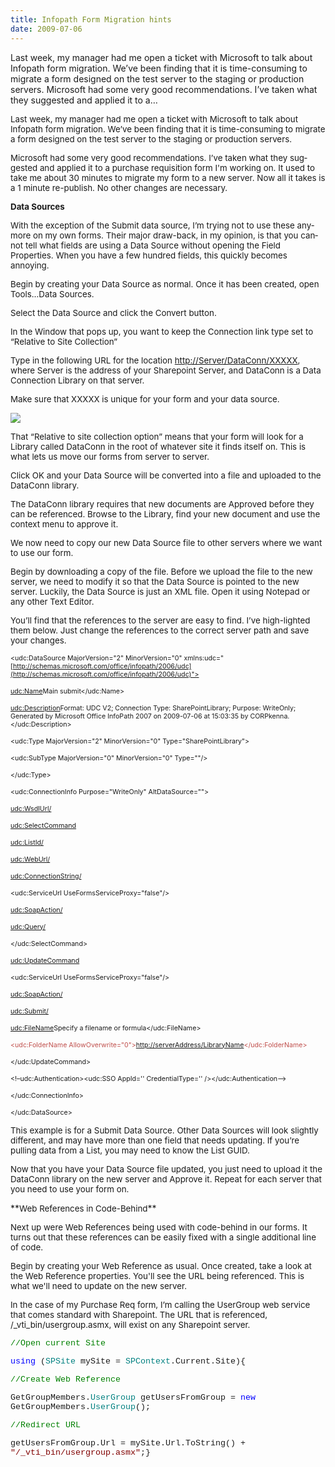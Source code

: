 ```yaml
---
title: Infopath Form Migration hints
date: 2009-07-06
---
```


Last week, my manager had me open a ticket with Microsoft to talk about Infopath form migration. We’ve been finding that it is time-consuming to migrate a form designed on the test server to the staging or production servers. Microsoft had some very good recommendations. I’ve taken what they suggested and applied it to a…


<!-- end -->


<div lang="EN-US" vlink="purple" link="blue">



<span style="FONT-SIZE: 10pt">Last week, my manager had me open a ticket with Microsoft to talk about Infopath form migration. We’ve been finding that it is time-consuming to migrate a form designed on the test server to the staging or production servers. </span><span style="FONT-SIZE: 10pt"> </span>

<span style="FONT-SIZE: 10pt">Microsoft had some very good recommendations. I’ve taken what they suggested and applied it to a purchase requisition form I'm working on. </span><span style="FONT-SIZE: 10pt">It used to take me about 30 minutes to migrate my form to a new server. Now all it takes is a 1 minute re-publish. No other changes are necessary.</span><span style="FONT-SIZE: 10pt"> </span>

**<span style="FONT-SIZE: 10pt">Data Sources</span>**<span style="FONT-SIZE: 10pt"></span>

<span style="FONT-SIZE: 10pt">With the exception of the Submit data source, I’m trying not to use these anymore on my own forms. Their major draw-back, in my opinion, is that you cannot tell what fields are using a Data Source without opening the Field Properties. When you have a few hundred fields, this quickly becomes annoying. </span>

<span style="FONT-SIZE: 10pt">Begin by creating your Data Source as normal. Once it has been created, open Tools…Data Sources.</span>

<span style="FONT-SIZE: 10pt"></span>

<span style="FONT-SIZE: 10pt">Select the Data Source and click the Convert button.</span><span style="FONT-SIZE: 10pt"> </span>

<span style="FONT-SIZE: 10pt">In the Window that pops up, you want to keep the Connection link type set to “Relative to Site Collection”</span>

<span style="FONT-SIZE: 10pt">Type in the following URL for the location [http://Server/DataConn/XXXXX](http://server/DataConn/XXXXX), where Server is the address of your Sharepoint Server, and DataConn is a Data Connection Library on that server.</span>

<span style="FONT-SIZE: 10pt">Make sure that XXXXX is unique for your form and your data source.</span><span style="FONT-SIZE: 10pt"> </span>

<span style="FONT-SIZE: 10pt">![](cid:image005.png@01C9FE49.DB2B8560)</span>

<span style="FONT-SIZE: 10pt">That “Relative to site collection option” means that your form will look for a Library called DataConn in the root of whatever site it finds itself on. This is what lets us move our forms from server to server. </span><span style="FONT-SIZE: 10pt"> </span>

<span style="FONT-SIZE: 10pt">Click OK and your Data Source will be converted into a file and uploaded to the DataConn library. </span>

<span style="FONT-SIZE: 10pt"></span><span style="FONT-SIZE: 10pt">The DataConn library requires that new documents are Approved before they can be referenced. Browse to the Library, find your new document and use the context menu to approve it.</span>

<span style="FONT-SIZE: 10pt"></span>

<span style="FONT-SIZE: 10pt">We now need to copy our new Data Source file to other servers where we want to use our form.</span><span style="FONT-SIZE: 10pt"> </span>

<span style="FONT-SIZE: 10pt">Begin by downloading a copy of the file. Before we upload the file to the new server, we need to modify it so that the Data Source is pointed to the new server. Luckily, the Data Source is just an XML file. Open it using Notepad or any other Text Editor.</span><span style="FONT-SIZE: 10pt"> </span>

<span style="FONT-SIZE: 10pt">You’ll find that the references to the server are easy to find. I’ve high-lighted them below. Just change the references to the correct server path and save your changes. </span>

<span style="FONT-SIZE: 10pt"> </span>

<span style="FONT-SIZE: 8pt"><?xml version="1.0" encoding="UTF-8"?></span>

<span style="FONT-SIZE: 8pt"><?MicrosoftWindowsSharePointServices ContentTypeID="0x010100B4CBD48E029A4ad8B62CB0E41868F2B0"?></span>

<span style="FONT-SIZE: 8pt"><udc:DataSource MajorVersion="2" MinorVersion="0" xmlns:udc="[http://schemas.microsoft.com/office/infopath/2006/udc](http://schemas.microsoft.com/office/infopath/2006/udc)"></span>

<span style="FONT-SIZE: 8pt"> <udc:Name>Main submit</udc:Name></span>

<span style="FONT-SIZE: 8pt"> <udc:Description>Format: UDC V2; Connection Type: SharePointLibrary; Purpose: WriteOnly; Generated by Microsoft Office InfoPath 2007 on 2009-07-06 at 15:03:35 by CORPkenna.</udc:Description></span>

<span style="FONT-SIZE: 8pt"> <udc:Type MajorVersion="2" MinorVersion="0" Type="SharePointLibrary"></span>

<span style="FONT-SIZE: 8pt"> <udc:SubType MajorVersion="0" MinorVersion="0" Type=""/></span>

<span style="FONT-SIZE: 8pt"> </udc:Type></span>

<span style="FONT-SIZE: 8pt"> <udc:ConnectionInfo Purpose="WriteOnly" AltDataSource=""></span>

<span style="FONT-SIZE: 8pt"> <udc:WsdlUrl/></span>

<span style="FONT-SIZE: 8pt"> <udc:SelectCommand></span>

<span style="FONT-SIZE: 8pt"> <udc:ListId/></span>

<span style="FONT-SIZE: 8pt"> <udc:WebUrl/></span>

<span style="FONT-SIZE: 8pt"> <udc:ConnectionString/></span>

<span style="FONT-SIZE: 8pt"> <udc:ServiceUrl UseFormsServiceProxy="false"/></span>

<span style="FONT-SIZE: 8pt"> <udc:SoapAction/></span>

<span style="FONT-SIZE: 8pt"> <udc:Query/></span>

<span style="FONT-SIZE: 8pt"> </udc:SelectCommand></span>

<span style="FONT-SIZE: 8pt"> <udc:UpdateCommand></span>

<span style="FONT-SIZE: 8pt"> <udc:ServiceUrl UseFormsServiceProxy="false"/></span>

<span style="FONT-SIZE: 8pt"> <udc:SoapAction/></span>

<span style="FONT-SIZE: 8pt"> <udc:Submit/></span>

<span style="FONT-SIZE: 8pt"> <udc:FileName>Specify a filename or formula</udc:FileName></span>

<span style="FONT-SIZE: 8pt"> <span style="COLOR: #c0504d"><udc:FolderName AllowOverwrite="0">[http://serverAddress/LibraryName](http://serveraddress/LibraryName)</udc:FolderName></span></span>

<span style="FONT-SIZE: 8pt"> </udc:UpdateCommand></span>

<span style="FONT-SIZE: 8pt"> <!–udc:Authentication><udc:SSO AppId='' CredentialType='' /></udc:Authentication–></span>

<span style="FONT-SIZE: 8pt"> </udc:ConnectionInfo></span>

<span style="FONT-SIZE: 8pt"></udc:DataSource></span>

<span style="FONT-SIZE: 10pt">This example is for a Submit Data Source. Other Data Sources will look slightly different, and may have more than one field that needs updating. If you’re pulling data from a List, you may need to know the List GUID. </span><span style="FONT-SIZE: 10pt"> </span>

<p><span style="FONT-SIZE: 10pt"></span></p> <p><span style="FONT-SIZE: 10pt">Now that you have your Data Source file updated, you just need to upload it the DataConn library on the new server and Approve it. Repeat for each server that you need to use your form on.</span><span style="FONT-SIZE: 10pt"> </span> </p> <p>**<span style="FONT-SIZE: 10pt">Web References in Code-Behind</span>**</p> <p><span style="FONT-SIZE: 10pt">Next up were Web References being used with code-behind in our forms. It turns out that these references can be easily fixed with a single additional line of code. </span><span style="FONT-SIZE: 10pt"> </span></p> <p><span style="FONT-SIZE: 10pt">Begin by creating your Web Reference as usual. Once created, take a look at the Web Reference properties. You'll see the URL being referenced. This is what we'll need to update on the new server.</span></p> <p><span style="FONT-SIZE: 10pt"></span><span style="FONT-SIZE: 10pt">In the case of my Purchase Req form, I’m calling the UserGroup web service that comes standard with Sharepoint. The URL that is referenced, /_vti_bin/usergroup.asmx, will exist on any Sharepoint server.</span><span style="FONT-SIZE: 10pt"> </span></p> <p><span style="FONT-FAMILY: 'Courier New'; COLOR: green; FONT-SIZE: 10pt">//Open current Site</span></p> <p><span style="FONT-FAMILY: 'Courier New'; COLOR: blue; FONT-SIZE: 10pt">using</span><span style="FONT-FAMILY: 'Courier New'; FONT-SIZE: 10pt"> (<span style="COLOR: teal">SPSite</span> mySite = <span style="COLOR: teal">SPContext</span>.Current.Site){<span style="COLOR: green"></span></span></p> <p><span style="FONT-FAMILY: 'Courier New'; COLOR: green; FONT-SIZE: 10pt">//Create Web Reference</span></p> <p><span style="FONT-FAMILY: 'Courier New'; FONT-SIZE: 10pt">GetGroupMembers.<span style="COLOR: teal">UserGroup</span> getUsersFromGroup = <span style="COLOR: blue">new</span> GetGroupMembers.<span style="COLOR: teal">UserGroup</span>();</span></p> <p><span style="FONT-FAMILY: 'Courier New'; COLOR: green; FONT-SIZE: 10pt">//Redirect URL</span></p> <p><span style="FONT-FAMILY: 'Courier New'; FONT-SIZE: 10pt">getUsersFromGroup.Url = mySite.Url.ToString() + <span style="COLOR: maroon">"/_vti_bin/usergroup.asmx"</span>;}</span></p> 





